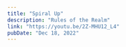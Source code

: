 ```yaml
---
title: "Spiral Up"
description: "Rules of the Realm"
link: "https://youtu.be/2Z-MHU12_L4"
pubDate: "Dec 18, 2022"
---
```

